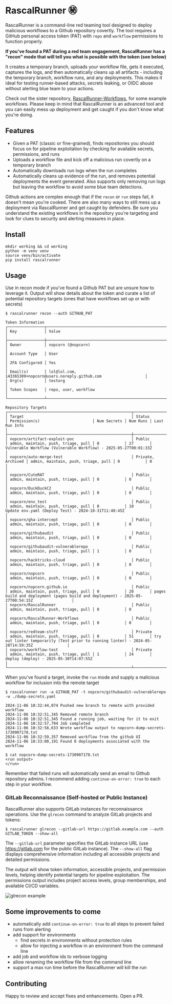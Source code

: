 # RascalRunner ㊙️

RascalRunner is a command-line red teaming tool designed to deploy malicious workflows to a Github repository covertly. The tool requires a GitHub personal access token (PAT) with `repo` and `workflow` permissions to function properly.

**If you've found a PAT during a red team engagement, RascalRunner has a "recon" mode that will tell you what is possible with the token (see below)**

It creates a temporary branch, uploads your workflow file, gets it executed, captures the logs, and then automatically cleans up all artifacts - including the temporary branch, workflow runs, and any deployments. This makes it ideal for testing runner-based attacks, secrets leaking, or OIDC abuse without alerting blue team to your actions.

Check out the sister repository, [RascalRunner-Workflows](https://github.com/nopcorn/RascalRunner-Workflows), for some example workflows. Please keep in mind that RascalRunner is an advanced tool and you can easily mess up deployment and get caught if you don't know what you're doing.

## Features

- Given a PAT (classic or fine-grained), finds repositories you should focus on for pipeline exploitation by checking for available secrets, permissions, and runs
- Uploads a workflow file and kick off a malicious run covertly on a temporary branch
- Automatically downloads run logs when the run completes
- Automatically cleans up evidence of the run, and removes potential deployments the event generated. Also supports only removing run logs but leaving the workflow to avoid some blue team detections.

Github actions are complex enough that if the `recon` or `run` steps fail, it doesn't mean you're cooked. There are also many ways to still mess up a deployment via RascalRunner and get caught by defenders. Be sure you understand the existing workflows in the repository you're targeting and look for clues to security and alerting measures in place.

## Install

```
mkdir working && cd working
python -m venv venv
source venv/bin/activate
pip install rascalrunner
```

## Usage

Use in recon mode if you've found a Github PAT but are unsure how to leverage it. Output will show details about the token and curate a list of potential repository targets (ones that have workflows set up or with secrets)

```shell
$ rascalrunner recon --auth GITHUB_PAT

Token Information                                                                             
┌────────────────┬───────────────────────────────────────────────────────────────────────────┐
│ Key            │ Value                                                                     │
├────────────────┼───────────────────────────────────────────────────────────────────────────┤
│ Owner          │ nopcorn (@nopcorn)                                                        │
│ Account Type   │ User                                                                      │
│ 2FA Configured │ Yes                                                                       │
│ Email(s)       │ lol@lol.com, 143365389+nopcorn@users.noreply.github.com                   │
│ Org(s)         │ testorg                                                                   │
│ Token Scopes   │ repo, user, workflow                                                      │
└────────────────┴───────────────────────────────────────────────────────────────────────────┘
                                                                                                                                                                                                                     
Repository Targets                                                                                                                                                                                                                          
┌──────────────────────────────────────────────────────┬───────────────────┬─────────────────────────────────────┬─────────────┬──────────┬────────────────────────────────────────────────────────────────────────────────────────────────┐
│ Target                                               │ Status            │ Permission(s)                       │ Num Secrets │ Num Runs │ Last Run Info                                                                                  │
├──────────────────────────────────────────────────────┼───────────────────┼─────────────────────────────────────┼─────────────┼──────────┼────────────────────────────────────────────────────────────────────────────────────────────────┤
│ nopcorn/artifact-exploit-poc                         │ Public            │ admin, maintain, push, triage, pull │ 0           │ 27       │ Vulnerable Workflow (Vulnerable Workflow) - 2025-05-27T00:01:33Z                               │
│ nopcorn/auto-merge-test                              │ Private, Archived │ admin, maintain, push, triage, pull │ 0           │ 0        │                                                                                                │
│ nopcorn/CuteRAT                                      │ Public            │ admin, maintain, push, triage, pull │ 0           │ 0        │                                                                                                │
│ nopcorn/DuckDuckC2                                   │ Public            │ admin, maintain, push, triage, pull │ 0           │ 0        │                                                                                                │
│ nopcorn/env_test                                     │ Public            │ admin, maintain, push, triage, pull │ 0           │ 10       │ Update env.yaml (Deploy Test) - 2024-10-31T11:40:45Z                                           │
│ nopcorn/gha-intercept                                │ Public            │ admin, maintain, push, triage, pull │ 0           │ 0        │                                                                                                │
│ nopcorn/githubaudit                                  │ Public            │ admin, maintain, push, triage, pull │ 0           │ 0        │                                                                                                │
│ nopcorn/githubaudit-vulnerablerepo                   │ Public            │ admin, maintain, push, triage, pull │ 1           │ 0        │                                                                                                │
│ nopcorn/hacktricks-cloud                             │ Public            │ admin, maintain, push, triage, pull │ 0           │ 0        │                                                                                                │
│ nopcorn/nopcorn                                      │ Public            │ admin, maintain, push, triage, pull │ 0           │ 0        │                                                                                                │
│ nopcorn/nopcorn.github.io                            │ Public            │ admin, maintain, push, triage, pull │ 0           │ 20       │ pages build and deployment (pages build and deployment) - 2025-05-27T00:54:15Z                 │
│ nopcorn/RascalRunner                                 │ Public            │ admin, maintain, push, triage, pull │ 0           │ 0        │                                                                                                │
│ nopcorn/RascalRunner-Workflows                       │ Public            │ admin, maintain, push, triage, pull │ 0           │ 0        │                                                                                                │
│ nopcorn/redteam-stuff                                │ Private           │ admin, maintain, push, triage, pull │ 0           │ 51       │ try out linter temporarily (Test prior to running linter) - 2024-05-28T14:59:35Z               │
│ nopcorn/workflow-test                                │ Private           │ admin, maintain, push, triage, pull │ 1           │ 24       │ deploy (deploy) - 2025-05-30T14:07:55Z                                                         │
└──────────────────────────────────────────────────────┴───────────────────┴─────────────────────────────────────┴─────────────┴──────────┴────────────────────────────────────────────────────────────────────────────────────────────────┘
```

When you've found a target, invoke the `run` mode and supply a malicious workflow for inclusion into the remote target

```
$ rascalrunner run -a GITHUB_PAT -t nopcorn/githubaudit-vulnerablerepo -w ./dump-secrets.yaml

2024-11-06 10:32:44,074 Pushed new branch to remote with provided workflow
2024-11-06 10:32:51,345 Removed remote branch
2024-11-06 10:32:51,345 Found a running job, waiting for it to exit
2024-11-06 10:32:57,794 Job completed
2024-11-06 10:32:58,633 Wrote workflow output to nopcorn-dump-secrets-1730907178.txt
2024-11-06 10:32:59,357 Removed workflow from the github UI
2024-11-06 10:33:00,191 Found 0 deployments associated with the workflow

$ cat nopcorn-dump-secrets-1730907178.txt 
<run output>
</run>
```

Remember that failed runs will automatically send an email to Github repository admins. I recommend adding `continue-on-error: true` to each step in your workflow.

### GitLab Reconnaissance (Self-hosted or Public Instance)

RascalRunner also supports GitLab instances for reconnaissance operations. Use the `glrecon` command to analyze GitLab projects and tokens:

```shell
$ rascalrunner glrecon --gitlab-url https://gitlab.example.com --auth GITLAB_TOKEN --show-all
```

The `--gitlab-url` parameter specifies the GitLab instance URL (use https://gitlab.com for the public GitLab instance). The `--show-all` flag displays comprehensive information including all accessible projects and detailed permissions.

The output will show token information, accessible projects, and permission levels, helping identify potential targets for pipeline exploitation. The permissions output includes project access levels, group memberships, and available CI/CD variables.

![glrecon example](./docs/glrecon_example.png)

## Some improvements to come

- automatically add `continue-on-error: true` to all steps to prevent failed runs from alerting
- add support for environments
    - find secrets in environments without protection rules
    - allow for injecting a workflow in an environment from the command line
- add job and workflow ids to verbose logging
- allow renaming the workflow file from the command line
- support a max run time before the RascalRunner will kill the run

## Contributing

Happy to review and accept fixes and enhancements. Open a PR.
